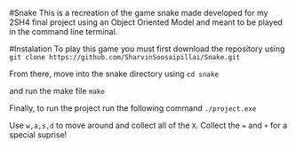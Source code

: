 #Snake
This is a recreation of the game snake made developed for my 2SH4 final project using an Object Oriented Model and meant to be played in the command line terminal.

#Instalation
To play this game you must first download the repository using
`git clone https://github.com/SharvinSoosaipillai/Snake.git`

From there, move into the snake directory using
`cd snake`

and run the make file
`make`

Finally, to run the project run the following command
`./project.exe`

Use `w,a,s,d` to move around and collect all of the `X`.
Collect the `=` and `+` for a special suprise!
